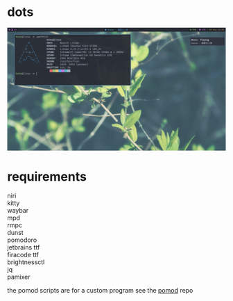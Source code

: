 # dots
![Screenshot](rice.png)

# requirements
niri  
kitty  
waybar  
mpd  
rmpc  
dunst  
pomodoro  
jetbrains ttf  
firacode ttf  
brightnessctl  
jq  
pamixer  

the pomod scripts are for a custom program see the [pomod](https://github.com/sahasphogat/pomod) repo
